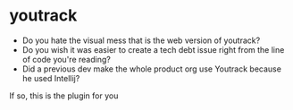 # youtrack
- Do you hate the visual mess that is the web version of youtrack?
- Do you wish it was easier to create a tech debt issue right from the line of code you're reading?
- Did a previous dev make the whole product org use Youtrack because he used Intellij?

If so, this is the plugin for you
